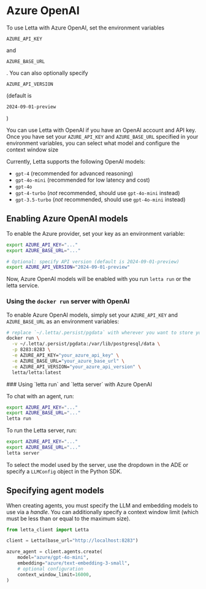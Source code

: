 # Azure OpenAI

<Tip>
   To use Letta with Azure OpenAI, set the environment variables 

  `AZURE_API_KEY`

   and 

  `AZURE_BASE_URL`

  . You can also optionally specify 

  `AZURE_API_VERSION`

   (default is 

  `2024-09-01-preview`

  ) 
</Tip>

You can use Letta with OpenAI if you have an OpenAI account and API key. Once you have set your `AZURE_API_KEY` and `AZURE_BASE_URL` specified in your environment variables, you can select what model and configure the context window size

Currently, Letta supports the following OpenAI models:

* `gpt-4` (recommended for advanced reasoning)
* `gpt-4o-mini` (recommended for low latency and cost)
* `gpt-4o`
* `gpt-4-turbo` (*not* recommended, should use `gpt-4o-mini` instead)
* `gpt-3.5-turbo` (*not* recommended, should use `gpt-4o-mini` instead)

## Enabling Azure OpenAI models

To enable the Azure provider, set your key as an environment variable:

```bash
export AZURE_API_KEY="..."
export AZURE_BASE_URL="..."

# Optional: specify API version (default is 2024-09-01-preview)
export AZURE_API_VERSION="2024-09-01-preview"
```

Now, Azure OpenAI models will be enabled with you run `letta run` or the letta service.

### Using the `docker run` server with OpenAI

To enable Azure OpenAI models, simply set your `AZURE_API_KEY` and `AZURE_BASE_URL` as an environment variables:

```bash
# replace `~/.letta/.persist/pgdata` with wherever you want to store your agent data
docker run \
  -v ~/.letta/.persist/pgdata:/var/lib/postgresql/data \
  -p 8283:8283 \
  -e AZURE_API_KEY="your_azure_api_key" \
  -e AZURE_BASE_URL="your_azure_base_url" \
  -e AZURE_API_VERSION="your_azure_api_version" \
  letta/letta:latest
```

<Accordion icon="square-terminal" title="CLI (pypi only)">
  ### Using `letta run` and `letta server` with Azure OpenAI

  To chat with an agent, run:

  ```bash
  export AZURE_API_KEY="..."
  export AZURE_BASE_URL="..."
  letta run
  ```

  To run the Letta server, run:

  ```bash
  export AZURE_API_KEY="..."
  export AZURE_BASE_URL="..."
  letta server
  ```

  To select the model used by the server, use the dropdown in the ADE or specify a `LLMConfig` object in the Python SDK.
</Accordion>

## Specifying agent models

When creating agents, you must specify the LLM and embedding models to use via a *handle*. You can additionally specify a context window limit (which must be less than or equal to the maximum size).

```python
from letta_client import Letta

client = Letta(base_url="http://localhost:8283")

azure_agent = client.agents.create(
    model="azure/gpt-4o-mini",
    embedding="azure/text-embedding-3-small",
    # optional configuration
    context_window_limit=16000,
)
```
